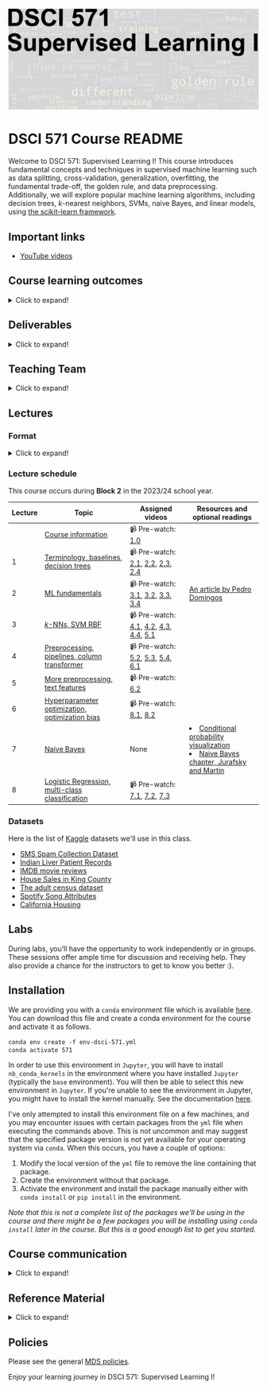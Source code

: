 ![](lectures/img/571_banner.png)

# DSCI 571 Course README 

Welcome to DSCI 571: Supervised Learning I! This course introduces fundamental concepts and techniques in supervised machine learning such as data splitting, cross-validation, generalization, overfitting, the fundamental trade-off, the golden rule, and data preprocessing. Additionally, we will explore popular machine learning algorithms, including decision trees, $k$-nearest neighbors, SVMs, naive Bayes, and linear models, using [the scikit-learn framework](https://scikit-learn.org/stable/).

## Important links

- [YouTube videos](https://www.youtube.com/playlist?list=PLHofvQE1VlGtZoAULxcHb7lOsMved0CuM)

## Course learning outcomes

<details>
  <summary>Click to expand!</summary>

By the end of this course, you will be able to:

- Describe supervised learning and its suitability for various tasks.
- Explain key machine learning concepts such as classification, regression, overfitting, and the trade-off in model complexity.
- Identify appropriate data preprocessing techniques for specific scenarios, provide reasons for their selection, and integrate them into machine learning pipelines.
- Develop an intuitive understanding of common machine learning algorithms.
- Build end-to-end supervised machine learning pipelines using Python and scikit-learn on real-world datasets.

</details>

## Deliverables

<details>
  <summary>Click to expand!</summary>
    
The following deliverables will determine your course grade:

|       Assessment       | Weight |                    Where to submit                    |
| :--------------------: | :----: | :---------------------------------------------------: |
|    Lab Assignment 1    |  12%   | [Gradescope]() |
|    Lab Assignment 2    |  12%   | [Gradescope]() |
|    Lab Assignment 3    |  12%   | [Gradescope]() |
|    Lab Assignment 4    |  12%   | [Gradescope]() |
| iClicker participation |   2%   |   [iClicker Cloud]()    |
|         Quiz 1         |  25%   |    [PrairieLearn]()     |
|         Quiz 2         |  25%   |    [PrairieLearn]()     |

See [Calendar](https://ubc-mds.github.io/calendar/) for the due dates.

</details>

## Teaching Team

<details>
  <summary>Click to expand!</summary>

### Section 001: Classifiers

| Role               | Name           |
| ------------------ | -------------- |
| Lecture Instructor | Prajeet Bajpai |
| Lab Instructor     | Prajeet Bajpai |

### Section 002: Regressors

| Role               | Name                      |
| ------------------ | ------------------------- |
| Lecture Instructor | Varada Kolhatkar          |
| Lab Instructor     | Varada Kolhatkar          |

</details>
   
## Lectures

### Format

<details>
  <summary>Click to expand!</summary>

This course follows a semi-flipped classroom format, where you will watch pre-recorded videos before class. In-class sessions will focus on demos, iClicker questions, Q&A, discussions, and worksheets. It’s highly recommended that you run the lecture Jupyter notebooks on your own and actively experiment with the code.

</details>

### Lecture schedule

This course occurs during **Block 2** in the 2023/24 school year.

| Lecture | Topic                                                                                            | Assigned videos                                                                                                                                                                                       | Resources and optional readings                                                                                                                                                                   |
| ------- | ------------------------------------------------------------------------------------------------ | ----------------------------------------------------------------------------------------------------------------------------------------------------------------------------------------------------- | ------------------------------------------------------------------------------------------------------------------------------------------------------------------------------------------------- |
|         | [Course information](lectures/notes/00_motivation-course-information.ipynb)                                       | 📹 Pre-watch: [1.0](https://youtu.be/-1hTcS5ZE4w)                                                                                                                                                     |                                                                                                                                                                                                   |
| 1       | [Terminology, baselines, decision trees](lectures/notes/01_terminology-baselines-decision-trees.ipynb) | 📹 Pre-watch: [2.1](https://youtu.be/YNT8n4cXu4A), [2.2](https://youtu.be/6eT5cLL-2Vc), [2.3](https://youtu.be/Hcf19Ij35rA), [2.4](https://youtu.be/KEtsfXn4w2E)                                      |                                                                                                                                                                                                   |
| 2       | [ML fundamentals](lectures/notes/02_ml-fundamentals.ipynb)                                             | 📹 Pre-watch: [3.1](https://youtu.be/iS2hsRRlc2M), [3.2](https://youtu.be/h2AEobwcUQw), [3.3](https://youtu.be/4cv8VYonepA), [3.4](https://youtu.be/Ihay8yE5KTI)                                      | [An article by Pedro Domingos](https://homes.cs.washington.edu/~pedrod/papers/cacm12.pdf)                                                                                                         |
| 3       | [$k$-NNs, SVM RBF](lectures/notes/03_kNNs-SVM-RBF.ipynb)                                          | 📹 Pre-watch: [4.1](https://youtu.be/hCa3EXEUmQk), [4.2](https://youtu.be/bENDqXKJLmg), [4.3](https://youtu.be/IRGbqi5S9gQ), [4.4](https://youtu.be/ic_zqOhi020), [5.1](https://youtu.be/xx9HlmzORRk) |                                                                                                                                                                                                   |
| 4       | [Preprocessing, pipelines, column transformer]()                                                 | 📹 Pre-watch: [5.2](https://youtu.be/G2IXbVzKlt8), [5.3](https://youtu.be/nWTce7WJSd4), [5.4](https://youtu.be/2mJ9rAhMMl0), [6.1](https://youtu.be/to2mukSyvLk)                                      |                                                                                                                                                                                                   |
| 5       | [More preprocessing, text features]()                                                            | 📹 Pre-watch: [6.2](https://youtu.be/hteVvLwrWZ4)                                                                                                                                                     |
| 6       | [Hyperparameter optimization, optimization bias]()                                               | 📹 Pre-watch: [8.1](https://youtu.be/lMWdHZSZMk8), [8.2](https://youtu.be/Z9a9XZ0vQv0)                                                                                                                |
| 7       | [Naive Bayes]()                                                                                  | None                                                                                                                                                                                                  | <li>[Conditional probability visualization](https://setosa.io/ev/conditional-probability/)</li><li>[Naive Bayes chapter, Jurafsky and Martin](https://web.stanford.edu/~jurafsky/slp3/4.pdf)</li> |
| 8       | [Logistic Regression, multi-class classification]()                                              | 📹 Pre-watch: [7.1](https://youtu.be/HXd1U2q4VFA), [7.2](https://youtu.be/56L5z_t22qE), [7.3](https://youtu.be/_OAK5KiGLg0)                                                                           |                                                                                                                                                                                                   |

### Datasets

Here is the list of [Kaggle](https://www.kaggle.com/) datasets we'll use in this class.

- [SMS Spam Collection Dataset](https://www.kaggle.com/uciml/sms-spam-collection-dataset)
- [Indian Liver Patient Records](https://www.kaggle.com/uciml/indian-liver-patient-records)
- [IMDB movie reviews](https://www.kaggle.com/utathya/imdb-review-dataset)
- [House Sales in King County](https://www.kaggle.com/harlfoxem/housesalesprediction)
- [The adult census dataset](https://www.kaggle.com/uciml/adult-census-income#)
- [Spotify Song Attributes](https://www.kaggle.com/geomack/spotifyclassification/home)
- [California Housing](https://www.kaggle.com/harrywang/housing?select=housing.csv)

## Labs

During labs, you’ll have the opportunity to work independently or in groups. These sessions offer ample time for discussion and receiving help. They also provide a chance for the instructors to get to know you better :).

## Installation

We are providing you with a `conda` environment file which is available [here](env-dsci-571.yml). You can download this file and create a conda environment for the course and activate it as follows.

```
conda env create -f env-dsci-571.yml
conda activate 571
```

In order to use this environment in `Jupyter`, you will have to install `nb_conda_kernels` in the environment where you have installed `Jupyter` (typically the `base` environment). You will then be able to select this new environment in `Jupyter`. If you're unable to see the environment in Jupyter, you might have to install the kernel manually. See the documentation [here](https://ipython.readthedocs.io/en/stable/install/kernel_install.html).

I've only attempted to install this environment file on a few machines, and you may encounter issues with certain packages from the `yml` file when executing the commands above. This is not uncommon and may suggest that the specified package version is not yet available for your operating system via `conda`. When this occurs, you have a couple of options:

1. Modify the local version of the `yml` file to remove the line containing that package.
2. Create the environment without that package.
3. Activate the environment and install the package manually either with `conda install` or `pip install` in the environment.

_Note that this is not a complete list of the packages we'll be using in the course and there might be a few packages you will be installing using `conda install` later in the course. But this is a good enough list to get you started._

## Course communication

<details>
  <summary>Click to expand!</summary>

We are all here to support your learning and success in the course and the program. Here's how our communication will work during the course.

### Clarifications on the lecture notes or lab questions

If there is any clarification on the lecture material or lab questions, I'll open an issue in the [course repository](https://github.ubc.ca/MDS-2024-25/DSCI_571_sup-learn-1_students) and tag you. I will also post a Slack message and tag you. **It is your responsibility to read the messages whenever you are tagged.** (I know that there are too many things for you to keep track of. You do not have to read all the messages but please make sure to carefully read the messages whenever you are tagged. Also, if anything is unclear, please feel free to reach out on Slack or during office hours.

### Questions on lecture material or labs

If you have questions about the lecture material or lab questions please post them on the course Slack channel rather than direct messaging me or the TAs. Here are the advantages of doing so:

- You'll get a quicker response.
- Your classmates will benefit from the discussion.

When you ask your question on the course channel, please avoid tagging the instructor unless it's specific for the instructor (e.g., if you notice some mistake in the lecture notes). If you tag a specific person, other teaching team members or your colleagues are discouraged to respond. This decreases the response rate on the channel.

Please use some consistent convention when you ask questions on Slack to facilitate easy search for others or future you. For example, if you want to ask a question on Exercise 3.2 from Lab 1, start your post with the label `lab1-ex2.3`. Or if you have a question on lecture 2 material, start your post with the label `lecture2`. Once the question is answered/solved, you can add "(solved)" tag before the label (e.g., (solved) `lab1-ex2.3`. Do not delete your post even if you figure out the answer on your own. The question and the discussion can still be beneficial to others.

### Questions related to grading

If you have concerns related to grading:

1. First, ensure that you have thoroughly reviewed your response, our solution key, and any TA feedback.
2. Verify that your concerns align with our 'Reasonable grading concerns' policy, which you can read [here](https://ubc-mds.github.io/policies/).

If you believe your concerns are valid:

- For assignments: Submit a regrade request on Gradescope.
- For quizzes: Open a regrade request on PrairieLearn.
- If you cannot resolve the issue with the TA, send a Slack message to the instructor, including the relevant TA in the conversation.

### Questions related to your personal situation or talking about sensitive information

Your instructors are open to having a conversation with you. If you'd like to discuss any sensitive matters, please send us a direct message on Slack (and mention/tag us) instead of posting it in the course channel. It may take some time for us to respond, but we'll make every effort to reply as promptly as we can. If we cannot address your issue directly, we can at least direct you to the appropriate person who may be able to assist you.

</details>

## Reference Material

<details>
  <summary>Click to expand!</summary>
    
### Books
* [A Course in Machine Learning (CIML)](http://ciml.info/) by Hal Daumé III (also relevant for DSCI 572, 573, 575, 563)
* Introduction to Machine Learning with Python: A Guide for Data Scientists by Andreas C. Mueller and Sarah Guido.
* [An Introduction to Statistical
Learning](https://hastie.su.domains/ISLR2/ISLRv2_website.pdf)
* [The Elements of Statistical Learning (ESL)](https://web.stanford.edu/~hastie/Papers/ESLII.pdf)
* [Data Mining: Practical Machine Learning Tools and Techniques (PMLTT)](https://www.wi.hs-wismar.de/~cleve/vorl/projects/dm/ss13/HierarClustern/Literatur/WittenFrank-DM-3rd.pdf)
* Artificial intelligence: A Modern Approach by Russell, Stuart and Peter Norvig.
* [Artificial Intelligence 2E: Foundations of Computational Agents](https://artint.info/2e/html/ArtInt2e.htm) (2017) by David Poole and Alan Mackworth (of UBC!).

### Online courses

- [CPSC 330](https://github.com/UBC-CS/cpsc330-2024W1)<br>
  I'm currently teaching an undergrad course on applied machine learning. Unlike DSCI 571, CPSC 330 is a semester-long course but there is a lot of overlap and sharing of notes between these courses.
- [Machine Learning Crash Course](https://developers.google.com/machine-learning/crash-course/ml-intro)
- [Mike's CPSC 340](https://ubc-cs.github.io/cpsc340/)
- [Machine Learning](https://www.coursera.org/learn/machine-learning) (Andrew Ng's famous Coursera course)
- [Foundations of Machine Learning](https://bloomberg.github.io/foml/#home) online course from Bloomberg.
- [Machine Learning Exercises In Python, Part 1](http://www.johnwittenauer.net/machine-learning-exercises-in-python-part-1/) (translation of Andrew Ng's course to Python, also relevant for DSCI 561, 572, 563)

### Misc

- [A Visual Introduction to Machine Learning (Part 1)](http://www.r2d3.us/visual-intro-to-machine-learning-part-1/)
- [A Few Useful Things to Know About Machine Learning](https://homes.cs.washington.edu/~pedrod/papers/cacm12.pdf) (an article by Pedro Domingos)
- [Metacademy](https://metacademy.org/) (sort of like a concept map for machine learning, with suggested resources)
- [Machine Learning
  101](https://docs.google.com/presentation/d/1kSuQyW5DTnkVaZEjGYCkfOxvzCqGEFzWBy4e9Uedd9k/present?slide=id.g168a3288f7_0_58)
  (slides by Jason Mayes, engineer at Google)

</details>

## Policies

Please see the general [MDS policies](https://ubc-mds.github.io/policies/).

Enjoy your learning journey in DSCI 571: Supervised Learning I!
